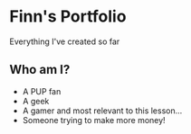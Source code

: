 # Finn's Portfolio
Everything I've created so far

## Who am I?
* A PUP fan
* A geek
* A gamer
  and most relevant to this lesson...
* Someone trying to make more money!
